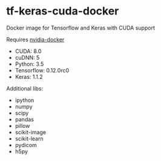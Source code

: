 # tf-keras-cuda-docker

Docker image for Tensorflow and Keras with CUDA support

Requires [nvidia-docker](https://github.com/NVIDIA/nvidia-docker)

- CUDA: 8.0
- cuDNN: 5
- Python: 3.5
- Tensorflow: 0.12.0rc0
- Keras: 1.1.2

Additional libs:
- ipython
- numpy
- scipy
- pandas
- pillow
- scikit-image
- scikit-learn
- pydicom
- h5py
